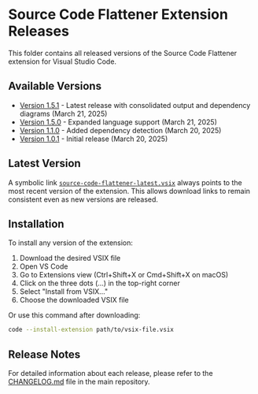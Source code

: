 # Source Code Flattener Extension Releases

This folder contains all released versions of the Source Code Flattener extension for Visual Studio Code.

## Available Versions

- [Version 1.5.1](./source-code-flattener-1.5.1.vsix) - Latest release with consolidated output and dependency diagrams (March 21, 2025)
- [Version 1.5.0](./source-code-flattener-1.5.0.vsix) - Expanded language support (March 21, 2025)
- [Version 1.1.0](./source-code-flattener-1.1.0.vsix) - Added dependency detection (March 20, 2025)
- [Version 1.0.1](./source-code-flattener-1.0.1.vsix) - Initial release (March 20, 2025)

## Latest Version

A symbolic link [`source-code-flattener-latest.vsix`](./source-code-flattener-latest.vsix) always points to the most recent version of the extension. This allows download links to remain consistent even as new versions are released.

## Installation

To install any version of the extension:

1. Download the desired VSIX file
2. Open VS Code
3. Go to Extensions view (Ctrl+Shift+X or Cmd+Shift+X on macOS)
4. Click on the three dots (...) in the top-right corner
5. Select "Install from VSIX..."
6. Choose the downloaded VSIX file

Or use this command after downloading:

```bash
code --install-extension path/to/vsix-file.vsix
```

## Release Notes

For detailed information about each release, please refer to the [CHANGELOG.md](../CHANGELOG.md) file in the main repository.
